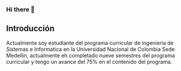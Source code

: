 ### Hi there 👋

## Introducción

Actualmente soy estudiante del programa  curricular de ingenieria de Sistemas e Informatica en la Universidad Nacional de Colombia Sede Medellin, actualmente eh completado nueve semestres del programa curricular y tengo un avance del 75% en el contenido del programa.
<!--
**ancgarciamo/ancgarciamo** is a ✨ _special_ ✨ repository because its `README.md` (this file) appears on your GitHub profile.

Here are some ideas to get you started:

- 🔭 I’m currently working on ...
- 🌱 I’m currently learning ...
- 👯 I’m looking to collaborate on ...
- 🤔 I’m looking for help with ...
- 💬 Ask me about ...
- 📫 How to reach me: ...
- 😄 Pronouns: ...
- ⚡ Fun fact: ...
-->
